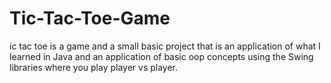 # Tic-Tac-Toe-Game
ic tac toe is a game and a small basic project that is an application of what I learned in Java and an application of basic oop concepts using the Swing libraries where you play player vs player.
